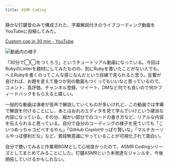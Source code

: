 ```yaml
---
title: ASMR Coding
---
```

静かな打鍵音のみで構成された、字幕解説付きのライブコーディング動画をYouTubeに投稿してみた。

[Custom cop in 30 min - YouTube](https://www.youtube.com/watch?v=HTuNoq9aEWQ)

![](https://lh3.googleusercontent.com/docs/ADP-6oGjViIvJdc-Mr5fHW-rRAg3yblE3Mh56_vCqBaFp4Nhh_nYfLQN2GUD6LxOvPpsjmGQF0TWxg74lNKlZoVbWAYM2L2K-vF_XL0jx7iULBYXk01St3aEDTc3YHBCsAc80nUKZ1n7h87FN8VwP7fyLX8DH0RQ4Q595XPRWtYscJ4fQlglXfWCkeLmSHeA1ezEtNQI-HzsEZMzmea98QWGSpGY26QcX8WvI-ga5BRYt4kJIZ2oijXfT6cmITT7LxVSG3wxHSLzHv1Bl1dzlX1Lcku9WxBCa7Z19p02byvF1BLefBm7iNO7Ydk9lKXZJo1h10mbmqkO__1qsvBkN1tOwLJXjOsRMr6VZhLp2Zgs5yqIoHDkpkwhp-MVY-MjbQ2AFLZnqeyU2mIPJ_siVswwCIxhSVduxDBs4q4YgYXheMH3se4eKeYZ2tEnqlYKKYEUTHf-Ik0oPHui07J7Ojafd5_2NCjtRLGU49aX4xXndap_SpTgGo-5MUHU6eQeuZeEQDz99gZxHRjSF6DiQ3plYEk-sSqq-_12e91XlgHptME7prKxRokW-WxGrd1-bzdGpDdTnIaENY2lgxM-JLNa5TW-2qbKsvuY-MMJcL2YCBi7Jff7GXl0CW7po1-hLSbZV2sOaT_Ah4R0Z9Bzn-EHgdhEJjMT3FnRfxLzNWB8DwQytrpXStsmmH237YOPIWw_i4x7yGo-fP9b63RdsmyoYHxwpwPJVNHnC_KmVLq5aiYlgeqj8bIOJbTW68yjtUx-726c7LX5hdNVzc7rcnzCN46sQYx1wY47_4jJOy_Jt93ZVb0lTEHJRR8Yo4IV4Uov7wn59LpQ5T6WoVVwLaVqdwyivRFv77knHH40oTpYpYkZ3B9gZCL7bkA8nAmmnhRd2bha_s2Cs3luyISRYkTVKm1M6mcNY0RzuQc5TfEhpYkV6riicQe_U1PLCivUEOZv98m3EAJh8cnoo-Ye8p1FwWMu1n_AoeRO9iTEtpDD2JkFE4NNqSQC0XXUcQ5xvRLmB-vt7L1O6O2sEIuVvMuEjAi6k_NqJMAazzb1du-EXHDEYqIBMH_04tk5nSmtAKvBO-kzYtxZHlua_DEj9LCvdA6oycFjFatG1nsZNe3eM9Mdeqlp6ePpxxyTB5Bo3pVNvqNQ1mLLaFYZS-3koONAmJhuN-W05CDF8_MkfhqMwuvv9w4Lyztcw1UQ9PnduJTE3n-AAm1UYX8V-S36_eQ1QSuCGrAZjjrmjqe_wSl0qqT_HOtisg "動画内の様子")

「30分で◯◯をつくろう」というチュートリアル動画になっている。今回はRubyのLinterを題材にしてみたものの、別にRubyを書いたことがない人でも、へえRubyを書くのってこんな感じなんだという目線で見られると思う。反響が良ければ、お題を変えて幾つか別の動画もつくってもいいなと思っているので、コメント、高評価、チャンネル登録、ツイート、DMなど何でも良いので何かフィードバックをもらえると嬉しい。

一般的な動画は演者が音声で解説していくものが多いけれど、この動画では字幕で解説を付けることにし、あとはおれのエディタを見て学んでいけという硬派な内容になっている。その分、細かい部分でのコードの書き方など、リアルな内容を伝えられると思っている。自分で自分のコーディングの様子を見ていても「こいつめっちゃコピペするやん」「GitHub Copilotやっぱり賢いな」「マルチカーソルやっぱ便利だな」など、普段無意識にやっていることが可視化されて面白い。

自分で聴いてみると作業用BGMとして心地良かったので、ASMR Codingシリーズとしてまとめてみることにした。打鍵ASMRという未発達なジャンルを、今後開拓していけるかもしれない。
